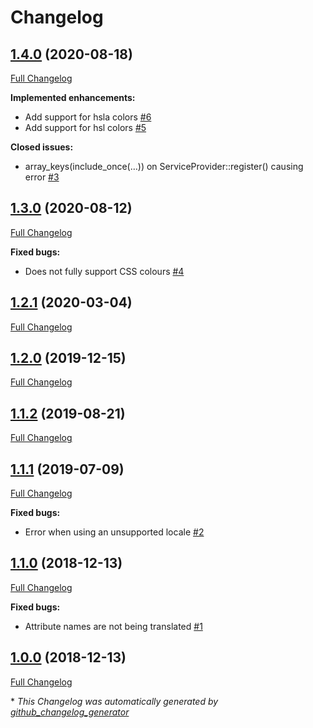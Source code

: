 # Changelog

## [1.4.0](https://github.com/kaishiyoku/laravel-color-validation/tree/1.4.0) (2020-08-18)

[Full Changelog](https://github.com/kaishiyoku/laravel-color-validation/compare/1.3.0...1.4.0)

**Implemented enhancements:**

- Add support for hsla colors [\#6](https://github.com/Kaishiyoku/laravel-color-validation/issues/6)
- Add support for hsl colors [\#5](https://github.com/Kaishiyoku/laravel-color-validation/issues/5)

**Closed issues:**

- array\_keys\(include\_once\(…\)\) on ServiceProvider::register\(\) causing error [\#3](https://github.com/Kaishiyoku/laravel-color-validation/issues/3)

## [1.3.0](https://github.com/kaishiyoku/laravel-color-validation/tree/1.3.0) (2020-08-12)

[Full Changelog](https://github.com/kaishiyoku/laravel-color-validation/compare/1.2.1...1.3.0)

**Fixed bugs:**

- Does not fully support CSS colours [\#4](https://github.com/Kaishiyoku/laravel-color-validation/issues/4)

## [1.2.1](https://github.com/kaishiyoku/laravel-color-validation/tree/1.2.1) (2020-03-04)

[Full Changelog](https://github.com/kaishiyoku/laravel-color-validation/compare/1.2.0...1.2.1)

## [1.2.0](https://github.com/kaishiyoku/laravel-color-validation/tree/1.2.0) (2019-12-15)

[Full Changelog](https://github.com/kaishiyoku/laravel-color-validation/compare/1.1.2...1.2.0)

## [1.1.2](https://github.com/kaishiyoku/laravel-color-validation/tree/1.1.2) (2019-08-21)

[Full Changelog](https://github.com/kaishiyoku/laravel-color-validation/compare/1.1.1...1.1.2)

## [1.1.1](https://github.com/kaishiyoku/laravel-color-validation/tree/1.1.1) (2019-07-09)

[Full Changelog](https://github.com/kaishiyoku/laravel-color-validation/compare/1.1.0...1.1.1)

**Fixed bugs:**

- Error when using an unsupported locale [\#2](https://github.com/Kaishiyoku/laravel-color-validation/issues/2)

## [1.1.0](https://github.com/kaishiyoku/laravel-color-validation/tree/1.1.0) (2018-12-13)

[Full Changelog](https://github.com/kaishiyoku/laravel-color-validation/compare/1.0.0...1.1.0)

**Fixed bugs:**

- Attribute names are not being translated [\#1](https://github.com/Kaishiyoku/laravel-color-validation/issues/1)

## [1.0.0](https://github.com/kaishiyoku/laravel-color-validation/tree/1.0.0) (2018-12-13)

[Full Changelog](https://github.com/kaishiyoku/laravel-color-validation/compare/0dc9adb25b5e32e61014e7d87990449aa1d96baf...1.0.0)



\* *This Changelog was automatically generated by [github_changelog_generator](https://github.com/github-changelog-generator/github-changelog-generator)*
